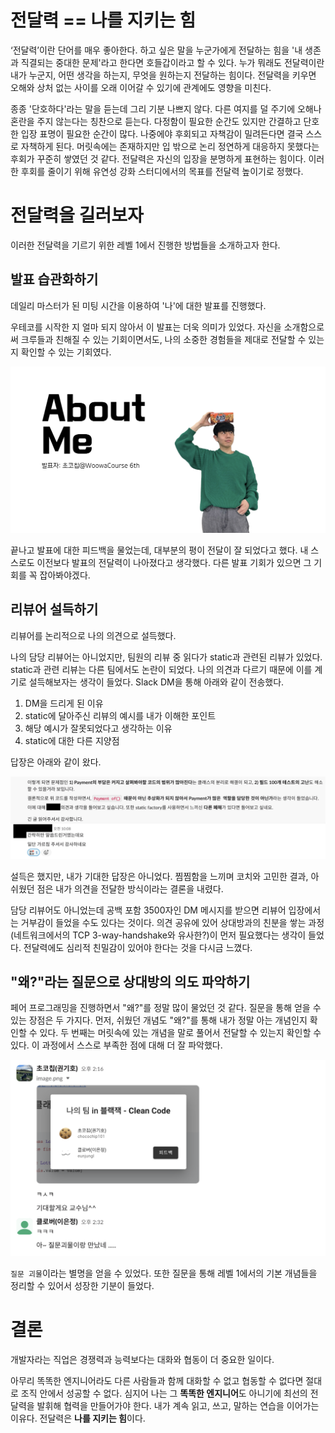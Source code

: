 # 전달력 == 나를 지키는 힘

‘전달력’이란 단어를 매우 좋아한다. 하고 싶은 말을 누군가에게 전달하는 힘을 '내 생존과 직결되는 중대한 문제'라고 한다면 호들갑이라고 할 수 있다. 누가 뭐래도 전달력이란 내가 누군지, 어떤 생각을 하는지, 무엇을 원하는지 전달하는 힘이다. 전달력을 키우면 오해와 상처 없는 사이를 오래 이어갈 수 있기에 관계에도 영향을 미친다.

종종 '단호하다'라는 말을 듣는데 그리 기분 나쁘지 않다. 다른 여지를 덜 주기에 오해나 혼란을 주지 않는다는 칭찬으로 듣는다. 다정함이 필요한 순간도 있지만 간결하고 단호한 입장 표명이 필요한 순간이 많다. 나중에야 후회되고 자책감이 밀려든다면 결국 스스로 자책하게 된다. 머릿속에는 존재하지만 입 밖으로 논리 정연하게 대응하지 못했다는 후회가 꾸준히 쌓였던 것 같다. 전달력은 자신의 입장을 분명하게 표현하는 힘이다. 이러한 후회를 줄이기 위해 유연성 강화 스터디에서의 목표를 전달력 높이기로 정했다.

# 전달력을 길러보자
이러한 전달력을 기르기 위한 레벨 1에서 진행한 방법들을 소개하고자 한다.

## 발표 습관화하기

데일리 마스터가 된 미팅 시간을 이용하여 '나'에 대한 발표를 진행했다.

우테코를 시작한 지 얼마 되지 않아서 이 발표는 더욱 의미가 있었다. 자신을 소개함으로써 크루들과 친해질 수 있는 기회이면서도, 나의 소중한 경험들을 제대로 전달할 수 있는지 확인할 수 있는 기회였다.

![발표 이미지](./assets/image/presentation-daily-meeting.png)

끝나고 발표에 대한 피드백을 물었는데, 대부분의 평이 전달이 잘 되었다고 했다. 내 스스로도 이전보다 발표의 전달력이 나아졌다고 생각했다. 다른 발표 기회가 있으면 그 기회를 꼭 잡아봐야겠다.

## 리뷰어 설득하기

리뷰어를 논리적으로 나의 의견으로 설득했다.

나의 담당 리뷰어는 아니었지만, 팀원의 리뷰 중 읽다가 static과 관련된 리뷰가 있었다. static과 관련 리뷰는 다른 팀에서도 논란이 되었다. 나의 의견과 다르기 때문에 이를 계기로 설득해보자는 생각이 들었다. Slack DM을 통해 아래와 같이 전송했다.

1. DM을 드리게 된 이유
2. static에 달아주신 리뷰의 예시를 내가 이해한 포인트
3. 해당 예시가 잘못되었다고 생각하는 이유
4. static에 대한 다른 지양점

답장은 아래와 같이 왔다.

![리뷰어 응답 이미지](./assets/image/reviewer.png)

설득은 했지만, 내가 기대한 답장은 아니었다. 찜찜함을 느끼며 코치와 고민한 결과, 아쉬웠던 점은 내가 의견을 전달한 방식이라는 결론을 내렸다.

담당 리뷰어도 아니었는데 공백 포함 3500자인 DM 메시지를 받으면 리뷰어 입장에서는 거부감이 들었을 수도 있다는 것이다. 의견 공유에 있어 상대방과의 친분을 쌓는 과정(네트워크에서의 TCP 3-way-handshake와 유사한?)이 먼저 필요했다는 생각이 들었다. 전달력에도 심리적 친밀감이 있어야 한다는 것을 다시금 느꼈다.

## "왜?"라는 질문으로 상대방의 의도 파악하기
페어 프로그래밍을 진행하면서 "왜?"를 정말 많이 물었던 것 같다. 질문을 통해 얻을 수 있는 장점은 두 가지다. 먼저, 쉬웠던 개념도 "왜?"를 통해 내가 정말 아는 개념인지 확인할 수 있다. 두 번째는 머릿속에 있는 개념을 말로 풀어서 전달할 수 있는지 확인할 수 있다. 이 과정에서 스스로 부족한 점에 대해 더 잘 파악했다.

![](./assets/image/slack-why.png)

`질문 괴물`이라는 별명을 얻을 수 있었다. 또한 질문을 통해 레벨 1에서의 기본 개념들을 정리할 수 있어서 성장한 기분이 들었다.


# 결론
개발자라는 직업은 경쟁력과 능력보다는 대화와 협동이 더 중요한 일이다.

아무리 똑똑한 엔지니어라도 다른 사람들과 함께 대화할 수 없고 협동할 수 없다면 절대로 조직 안에서 성공할 수 없다. 심지어 나는 그 **똑똑한 엔지니어**도 아니기에 최선의 전달력을 발휘해 협력을 만들어가야 한다. 내가 계속 읽고, 쓰고, 말하는 연습을 이어가는 이유다. 전달력은 **나를 지키는 힘**이다. 